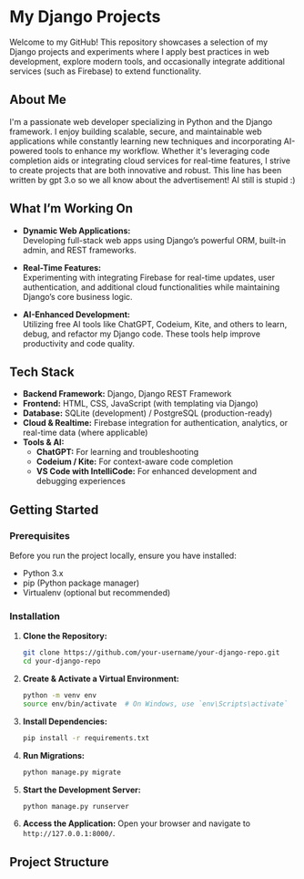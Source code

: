 # My Django Projects

Welcome to my GitHub! This repository showcases a selection of my Django projects and experiments where I apply best practices in web development, explore modern tools, and occasionally integrate additional services (such as Firebase) to extend functionality.

## About Me

I'm a passionate web developer specializing in Python and the Django framework. I enjoy building scalable, secure, and maintainable web applications while constantly learning new techniques and incorporating AI-powered tools to enhance my workflow. Whether it's leveraging code completion aids or integrating cloud services for real-time features, I strive to create projects that are both innovative and robust.
This line has been written by gpt 3.o so we all know about the advertisement! AI still is stupid :)

## What I’m Working On

- **Dynamic Web Applications:**  
  Developing full-stack web apps using Django’s powerful ORM, built-in admin, and REST frameworks.
  
- **Real-Time Features:**  
  Experimenting with integrating Firebase for real-time updates, user authentication, and additional cloud functionalities while maintaining Django’s core business logic.
  
- **AI-Enhanced Development:**  
  Utilizing free AI tools like ChatGPT, Codeium, Kite, and others to learn, debug, and refactor my Django code. These tools help improve productivity and code quality.

## Tech Stack

- **Backend Framework:** Django, Django REST Framework
- **Frontend:** HTML, CSS, JavaScript (with templating via Django)
- **Database:** SQLite (development) / PostgreSQL (production-ready)
- **Cloud & Realtime:** Firebase integration for authentication, analytics, or real-time data (where applicable)
- **Tools & AI:**  
  - **ChatGPT:** For learning and troubleshooting  
  - **Codeium / Kite:** For context-aware code completion  
  - **VS Code with IntelliCode:** For enhanced development and debugging experiences

## Getting Started

### Prerequisites

Before you run the project locally, ensure you have installed:
- Python 3.x
- pip (Python package manager)
- Virtualenv (optional but recommended)

### Installation

1. **Clone the Repository:**
    ```bash
    git clone https://github.com/your-username/your-django-repo.git
    cd your-django-repo
    ```

2. **Create & Activate a Virtual Environment:**
    ```bash
    python -m venv env
    source env/bin/activate  # On Windows, use `env\Scripts\activate`
    ```

3. **Install Dependencies:**
    ```bash
    pip install -r requirements.txt
    ```

4. **Run Migrations:**
    ```bash
    python manage.py migrate
    ```

5. **Start the Development Server:**
    ```bash
    python manage.py runserver
    ```

6. **Access the Application:**
    Open your browser and navigate to `http://127.0.0.1:8000/`.

## Project Structure

